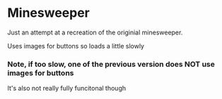 <h1>Minesweeper</h1>  
Just an attempt at a recreation of the originial minesweeper.


Uses images for buttons so loads a little slowly  


<h3>Note, if too slow, one of the previous version does NOT use images for buttons</h3>  
It's also not really fully funcitonal though
